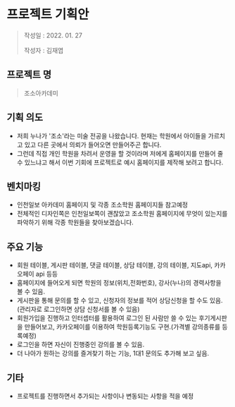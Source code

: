 # 프로젝트 기획안
> 작성일 : 2022. 01. 27
>
> 작성자 : 김재엽
                    
## 프로젝트 명  
> 조소아카데미

## 기획 의도 
* 저희 누나가 '조소'라는 미술 전공을 나왔습니다. 현재는 학원에서 아이들을 가르치고 있고 다른 곳에서 의뢰가 들어오면 만들어주곤 합니다. 
* 그런데 직접 개인 학원을 차려서 운영을 할 것이라며 저에게 홈페이지를 만들어 줄 수 있느냐고 해서 이번 기회에 프로젝트로 예시 홈페이지를 제작해 보려고 합니다.

## 벤치마킹 
*	인천일보 아카데미 홈페이지 및 각종 조소학원 홈페이지들 참고예정
* 전체적인 디자인쪽은 인천일보쪽이 괜찮았고 조소학원 홈페이지에 무엇이 있는지를 파악하기 위해 각종 학원들을 찾아보겠습니다.

## 주요 기능 
*	회원 테이블, 게시판 테이블, 댓글 테이블, 상담 테이블, 강의 테이블, 지도api, 카카오페이 api 등등
* 홈페이지에 들어오게 되면 학원의 정보(위치,전화번호), 강사(누나)의 경력사항을 볼 수 있음.
* 게시판을 통해 문의를 할 수 있고, 신청자의 정보를 적어 상담신청을 할 수도 있음. (관리자로 로그인하면 상담 신청서를 볼 수 있음)
* 회원가입을 진행하고 인터셉터를 활용하여 로그인 된 사람만 쓸 수 있는 후기게시판을 만들어보고, 카카오페이를 이용하여 학원등록기능도 구현.(가격별 강의종류를 등록예정)
* 로그인을 하면 자신이 진행중인 강의를 볼 수 있음.
* 더 나아가 원하는 강의를 즐겨찾기 하는 기능, 1대1 문의도 추가해 보고 싶음.

## 기타
* 프로젝트를 진행하면서 추가되는 사항이나 변동되는 사항을 적을 예정
